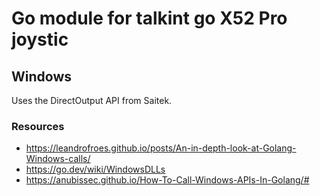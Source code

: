 # Go module for talkint go X52 Pro joystic


## Windows
Uses the DirectOutput API from Saitek.


### Resources
- https://leandrofroes.github.io/posts/An-in-depth-look-at-Golang-Windows-calls/
- https://go.dev/wiki/WindowsDLLs
- https://anubissec.github.io/How-To-Call-Windows-APIs-In-Golang/#